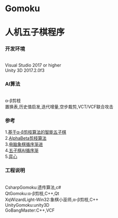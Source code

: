 # Gomoku

人机五子棋程序
===========================

### 开发环境
<br>Visual Studio 2017 or higher
<br>Unity 3D 2017.2.0f3

### AI算法
<br>α-β剪枝
<br>置换表,历史值启发,迭代增量,空步裁剪,VCT/VCF联合攻击

### 参考
1.[基于α-β剪枝算法的智能五子棋](http://blog.csdn.net/cjianwyr/article/details/54911444)<br /> 
2.[AlphaBeta剪枝算法](https://www.cnblogs.com/speeding/archive/2012/09/20/2694704.html)<br /> 
3.[电脑象棋循序渐进](http://www.xqbase.com/computer/stepbystep1.htm)<br /> 
4.[五子棋AI循序渐](http://www.cnblogs.com/zcsor/archive/2012/07/11/2586336.html)<br /> 
5.[弈心](http://www.aiexp.info/pages/yixin-cn.html)<br /> 


### 工程说明
<br>CsharpGomoku:遗传算法,c#
<br>QtGomoku:α-β剪枝,C++,Qt
<br>XqWizardLight-Win32:象棋小巫师,α-β剪枝,C++
<br>UnityGomoku:unity3D
<br>GoBangMaster:C++,VCF
